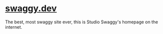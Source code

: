 # [swaggy.dev](https://swaggy.dev)

The best, most swaggy site ever, this is Studio Swaggy's homepage on the internet.